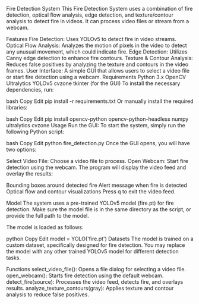 Fire Detection System
This Fire Detection System uses a combination of fire detection, optical flow analysis, edge detection, and texture/contour analysis to detect fire in videos. It can process video files or stream from a webcam.

Features
Fire Detection: Uses YOLOv5 to detect fire in video streams.
Optical Flow Analysis: Analyzes the motion of pixels in the video to detect any unusual movement, which could indicate fire.
Edge Detection: Utilizes Canny edge detection to enhance fire contours.
Texture & Contour Analysis: Reduces false positives by analyzing the texture and contours in the video frames.
User Interface: A simple GUI that allows users to select a video file or start fire detection using a webcam.
Requirements
Python 3.x
OpenCV
Ultralytics YOLOv5
cvzone
tkinter (for the GUI)
To install the necessary dependencies, run:

bash
Copy
Edit
pip install -r requirements.txt
Or manually install the required libraries:

bash
Copy
Edit
pip install opencv-python opencv-python-headless numpy ultralytics cvzone
Usage
Run the GUI:
To start the system, simply run the following Python script:

bash
Copy
Edit
python fire_detection.py
Once the GUI opens, you will have two options:

Select Video File: Choose a video file to process.
Open Webcam: Start fire detection using the webcam.
The program will display the video feed and overlay the results:

Bounding boxes around detected fire
Alert message when fire is detected
Optical flow and contour visualizations
Press q to exit the video feed.

Model
The system uses a pre-trained YOLOv5 model (fire.pt) for fire detection. Make sure the model file is in the same directory as the script, or provide the full path to the model.

The model is loaded as follows:

python
Copy
Edit
model = YOLO('fire.pt')
Datasets
The model is trained on a custom dataset, specifically designed for fire detection. You may replace the model with any other trained YOLOv5 model for different detection tasks.

Functions
select_video_file(): Opens a file dialog for selecting a video file.
open_webcam(): Starts fire detection using the default webcam.
detect_fire(source): Processes the video feed, detects fire, and overlays results.
analyze_texture_contours(gray): Applies texture and contour analysis to reduce false positives.
